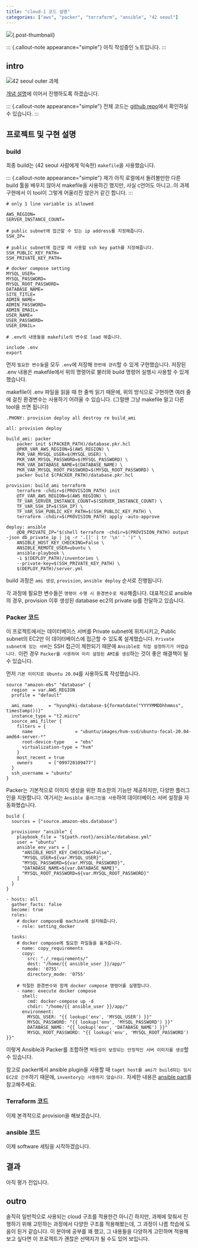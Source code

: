 ```yaml
---
title: "cloud-1 코드 설명"
categories: ["aws", "packer", "terraform", "ansible", "42 seoul"]
---
```


![](/img/stat-thumb.jpg){.post-thumbnail}

::: {.callout-note appearance="simple"}
아직 작성중인 노트입니다.
:::

## intro

![42 seoul outer 과제](/img/42-outer-1.png)

[개념 설명](./5.md)에 이어서 진행하도록 하겠습니다.

::: {.callout-note appearance="simple"}
전체 코드는 [github repo](https://github.com/cryscham123/cloud-1)에서 확인하실 수 있습니다.
:::

## 프로젝트 및 구현 설명

### build

최종 build는 (42 seoul 사람에게 익숙한) `makefile`을 사용했습니다.

::: {.callout-note appearance="simple"}
제가 아직 로컬에서 돌려볼만한 다른 build 툴을 배우지 않아서 makefile을 사용하긴 했지만, 사실 c언어도 아니고..이 과제 구현에서 이 tool이 그렇게 어울리진 않은거 같긴 합니다.
:::

```{.python filename=.env}
# only 1 line variable is allowed

AWS_REGION=
SERVER_INSTANCE_COUNT=

# public subnet에 접근할 수 있는 ip address를 지정해줍니다.
SSH_IP=

# public subnet에 접근할 때 사용할 ssh key path를 지정해줍니다.
SSH_PUBLIC_KEY_PATH=
SSH_PRIVATE_KEY_PATH=

# docker compose setting
MYSQL_USER=
MYSQL_PASSWORD=
MYSQL_ROOT_PASSWORD=
DATABASE_NAME=
SITE_TITLE=
ADMIN_NAME=
ADMIN_PASSWORD=
ADMIN_EMAIL=
USER_NAME=
USER_PASSWORD=
USER_EMAIL=
```

```{.python filename=Makefile}
# .env의 내용들을 makefile의 변수로 load 해줍니다.

include .env
export
```

먼저 `필요한 변수들`을 모두 `.env`에 저장해 `한번에 관리`할 수 있게 구현했습니다.
저장된 .env 내용은 makefile에서 위의 명령어로 불러와 build 명령어 실행시 사용할 수 있게 했습니다.

makefile이 .env 파일을 읽을 때 한 줄씩 읽기 때문에, 위의 방식으로 구현하면 여러 줄에 걸친 환경변수는 사용하기 어려울 수 있습니다.
(그럴땐 그냥 makefile 말고 다른 tool을 쓰면 됩니다)

```{.python filename=Makefile}
.PHONY: provision deploy all destroy re build_ami

all: provision deploy

build_ami: packer
	packer init $(PACKER_PATH)/database.pkr.hcl
	@PKR_VAR_AWS_REGION=$(AWS_REGION) \
	PKR_VAR_MYSQL_USER=$(MYSQL_USER) \
	PKR_VAR_MYSQL_PASSWORD=$(MYSQL_PASSWORD) \
	PKR_VAR_DATABASE_NAME=$(DATABASE_NAME) \
	PKR_VAR_MYSQL_ROOT_PASSWORD=$(MYSQL_ROOT_PASSWORD) \
	packer build $(PACKER_PATH)/database.pkr.hcl

provision: build_ami terraform
	terraform -chdir=$(PROVISION_PATH) init
	@TF_VAR_AWS_REGION=$(AWS_REGION) \
	TF_VAR_SERVER_INSTANCE_COUNT=$(SERVER_INSTANCE_COUNT) \
	TF_VAR_SSH_IP=$(SSH_IP) \
	TF_VAR_SSH_PUBLIC_KEY_PATH=$(SSH_PUBLIC_KEY_PATH) \
	terraform -chdir=$(PROVISION_PATH) apply -auto-approve

deploy: ansible
	@DB_PRIVATE_IP="$(shell terraform -chdir=$(PROVISION_PATH) output -json db_private_ip | jq -r '.[]' | tr '\n' ' ')" \
	ANSIBLE_HOST_KEY_CHECKING=False \
	ANSIBLE_REMOTE_USER=ubuntu \
	ansible-playbook \
	-i $(DEPLOY_PATH)/inventories \
	--private-key=$(SSH_PRIVATE_KEY_PATH) \
	$(DEPLOY_PATH)/server.yml 
```

build 과정은 `ami 생성`, `provision`, `ansible deploy` 순서로 진행됩니다.

각 과정에 필요한 변수들은 `명령어 수행 시 환경변수로 제공`해줍니다.
대표적으로 ansible의 경우, provision 이후 생성된 database ec2의 private ip를 전달하고 있습니다.

### Packer 코드

이 프로젝트에서는 데이터베이스 서버를 Private subnet에 위치시키고, Public subnet의 EC2만 이 데이터베이스에 접근할 수 있도록 설계했습니다. `Private subnet에 있는 서버`는 SSH 접근이 제한되기 때문에 `Ansible로 직접 설정하기가 어렵습니다.` 이런 경우 `Packer를 사용하여 미리 설정된 AMI를 생성`하는 것이 좋은 해결책이 될 수 있습니다.

먼저 `기본 이미지로 Ubuntu 20.04`를 사용하도록 작성했습니다.

```{.python filename=database.pkr.hcl}
source "amazon-ebs" "database" {
  region  = var.AWS_REGION
  profile = "default"

  ami_name      = "hyunghki-database-${formatdate("YYYYMMDDhhmmss", timestamp())}"
  instance_type = "t2.micro"
  source_ami_filter {
    filters = {
      name                = "ubuntu/images/hvm-ssd/ubuntu-focal-20.04-amd64-server-*"
      root-device-type    = "ebs"
      virtualization-type = "hvm"
    }
    most_recent = true
    owners      = ["099720109477"]
  }
  ssh_username = "ubuntu"
}
```

Packer는 기본적으로 이미지 생성을 위한 최소한의 기능만 제공하지만, 다양한 플러그인을 지원합니다.
여기서는 `Ansible 플러그인을 사용`하여 데이터베이스 서버 설정을 자동화했습니다.

```{.python filename=database.pkr.hcl}
build {
  sources = ["source.amazon-ebs.database"]

  provisioner "ansible" {
    playbook_file = "${path.root}/ansible/database.yml"
    user = "ubuntu"
    ansible_env_vars = [
      "ANSIBLE_HOST_KEY_CHECKING=False",
      "MYSQL_USER=${var.MYSQL_USER}",
      "MYSQL_PASSWORD=${var.MYSQL_PASSWORD}",
      "DATABASE_NAME=${var.DATABASE_NAME}",
      "MYSQL_ROOT_PASSWORD=${var.MYSQL_ROOT_PASSWORD}"
    ]
  }
}
```

```{.python filename=ansible/database.yml}
- hosts: all
  gather_facts: false
  become: true
  roles:
    # docker compose를 machine에 설치해줍니다.
    - role: setting_docker

  tasks:
    # docker compose에 필요한 파일들을 옮겨줍니다.
    - name: copy_requirements
      copy:
        src: "./_requirements/"
        dest: "/home/{{ ansible_user }}/app/"
        mode: '0755'
        directory_mode: '0755'

    # 적절한 환경변수와 함께 docker compose 명령어를 실행합니다.
    - name: execute docker compose
      shell:
        cmd: docker-compose up -d
        chdir: "/home/{{ ansible_user }}/app/"
      environment:
        MYSQL_USER: "{{ lookup('env', 'MYSQL_USER') }}"
        MYSQL_PASSWORD: "{{ lookup('env', 'MYSQL_PASSWORD') }}"
        DATABASE_NAME: "{{ lookup('env', 'DATABASE_NAME') }}"
        MYSQL_ROOT_PASSWORD: "{{ lookup('env', 'MYSQL_ROOT_PASSWORD') }}"
```

이렇게 Ansible과 Packer를 조합하면 `멱등성이 보장되는 안정적인 서버 이미지를 생성`할 수 있습니다.

참고로 packer에서 ansible plugin을 사용할 때 `taget host를 ami가 build되는 임시 EC2로 간주`하기 때문에, `inventory는 사용하지 않습니다.`
자세한 내용은 [ansible part](#ansible-코드)를 참고해주세요.

### Terraform 코드

이제 본격적으로 provision을 해보겠습니다.


### ansible 코드

이제 software 세팅을 시작하겠습니다.

## 결과

아직 평가 전입니다.

## outro

솔직히 일반적으로 사용되는 cloud 구조를 적용한건 아니긴 하지만, 과제에 맞춰서 진행하기 위해 고민하는 과정에서 다양한 구조를 적용해봤는데, 그 과정이 나름 학습에 도움이 된거 같습니다.
이 분야에 공부를 꽤 했고, 그 내용들을 다양하게 고민하며 적용해보고 싶다면 이 프로젝트가 괜찮은 선택지가 될 수도 있어 보입니다.
